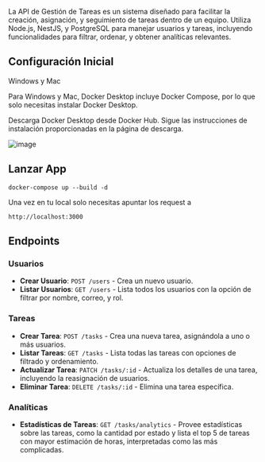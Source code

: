La API de Gestión de Tareas es un sistema diseñado para facilitar la creación, asignación, y seguimiento de tareas dentro de un equipo. Utiliza Node.js, NestJS, y PostgreSQL para manejar usuarios y tareas, incluyendo funcionalidades para filtrar, ordenar, y obtener analíticas relevantes.

## Configuración Inicial

Windows y Mac

Para Windows y Mac, Docker Desktop incluye Docker Compose, por lo que solo necesitas instalar Docker Desktop.

Descarga Docker Desktop desde Docker Hub.
Sigue las instrucciones de instalación proporcionadas en la página de descarga.

![image](https://github.com/AlonSerrano/puul-challenge/assets/10080082/a4c68010-b3d0-4b43-adde-46c8ff87aec2)


## Lanzar App

```
docker-compose up --build -d
```

Una vez en tu local solo necesitas apuntar los request a

```
http://localhost:3000
```

## Endpoints

### Usuarios

- **Crear Usuario**: `POST /users` - Crea un nuevo usuario.
- **Listar Usuarios**: `GET /users` - Lista todos los usuarios con la opción de filtrar por nombre, correo, y rol.

### Tareas

- **Crear Tarea**: `POST /tasks` - Crea una nueva tarea, asignándola a uno o más usuarios.
- **Listar Tareas**: `GET /tasks` - Lista todas las tareas con opciones de filtrado y ordenamiento.
- **Actualizar Tarea**: `PATCH /tasks/:id` - Actualiza los detalles de una tarea, incluyendo la reasignación de usuarios.
- **Eliminar Tarea**: `DELETE /tasks/:id` - Elimina una tarea específica.

### Analíticas

- **Estadísticas de Tareas**: `GET /tasks/analytics` - Provee estadísticas sobre las tareas, como la cantidad por estado y  lista el top 5 de tareas con mayor estimación de horas, interpretadas como las más complicadas.


